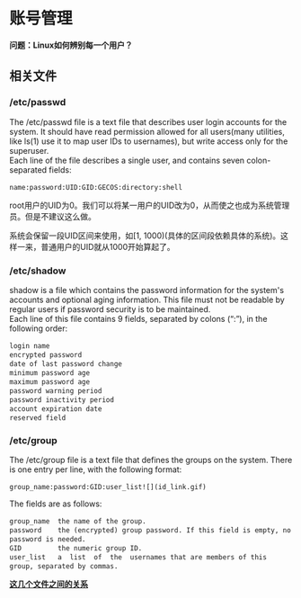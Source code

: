 # 账号管理

**问题：Linux如何辨别每一个用户？**

## 相关文件
### /etc/passwd

The  /etc/passwd file is a text file that describes user login accounts for the system. It should have read permission allowed for  all  users(many  utilities,  like ls(1) use it to map user IDs to usernames), but write access only for the superuser.  
Each line of the file describes  a  single  user,  and  contains  seven colon-separated fields:

    name:password:UID:GID:GECOS:directory:shell
    
root用户的UID为0。我们可以将某一用户的UID改为0，从而使之也成为系统管理员。但是不建议这么做。

系统会保留一段UID区间来使用，如[1, 1000)(具体的区间段依赖具体的系统)。这样一来，普通用户的UID就从1000开始算起了。
### /etc/shadow

shadow is a file which contains the password information for the system's accounts and optional aging information. This file must not be readable by regular users if password security is to be maintained.   
Each line of this file contains 9 fields, separated by colons (“:”), in the following order:

    login name
    encrypted password
    date of last password change
    minimum password age
    maximum password age
    password warning period
    password inactivity period
    account expiration date
    reserved field
    
### /etc/group

The /etc/group file is a text file that defines the groups on the system. There is one entry per line, with the following format:

    group_name:password:GID:user_list![](id_link.gif)

The fields are as follows:

    group_name  the name of the group.
    password    the (encrypted) group password. If this field is empty, no password is needed.
    GID         the numeric group ID.
    user_list   a  list  of  the  usernames that are members of this group, separated by commas.

[**这几个文件之间的关系**](http://vbird.dic.ksu.edu.tw/linux_basic/0410accountmanager_files/id_link.gif)


